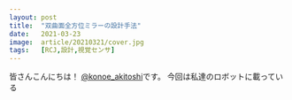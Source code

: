 ```yaml
---
layout: post
title:  "双曲面全方位ミラーの設計手法"
date:   2021-03-23
image:  article/20210321/cover.jpg
tags:   [RCJ,設計,視覚センサ]
---
```

皆さんこんにちは！
[@konoe_akitoshi][@konoe_akitoshi]です。
今回は私達のロボットに載っている



[@konoe_akitoshi]: https://twitter.com/konoe_akitoshi

